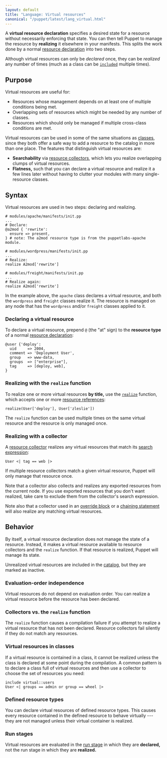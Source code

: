 ```yaml
---
layout: default
title: "Language: Virtual resources"
canonical: "/puppet/latest/lang_virtual.html"
---
```


[resources]: ./lang_resources.html
[references]: ./lang_data_resource_reference.html
[classes]: ./lang_classes.html
[realize_function]: ./function.html#realize
[include]: ./lang_classes.html#using-include
[collectors]: ./lang_collectors.html
[search_expression]: ./lang_collectors.html#search-expressions
[override]: ./lang_resources_advanced.html#amending-attributes-with-a-collector
[chaining]: ./lang_relationships.html#syntax-chaining-arrows
[catalog]: ./lang_summary.html#compilation-and-catalogs


A **virtual resource declaration** specifies a desired state for a resource without necessarily enforcing that state. You can then tell Puppet to manage the resource by **realizing** it elsewhere in your manifests. This splits the work done by a normal [resource declaration][resources] into two steps.

Although virtual resources can only be _declared_ once, they can be _realized_ any number of times (much as a class can be [`included`][include] multiple times).

## Purpose

Virtual resources are useful for:

* Resources whose management depends on at least one of multiple conditions being met.
* Overlapping sets of resources which might be needed by any number of classes.
* Resources which should only be managed if multiple cross-class conditions are met.

Virtual resources can be used in some of the same situations as [classes][], since they both offer a safe way to add a resource to the catalog in more than one place. The features that distinguish virtual resources are:

* **Searchability** via [resource collectors][collectors], which lets you realize overlapping clumps of virtual resources.
* **Flatness,** such that you can declare a virtual resource and realize it a few lines later without having to clutter your modules with many single-resource classes.

## Syntax


Virtual resources are used in two steps: declaring and realizing.

``` puppet
# modules/apache/manifests/init.pp
...
# Declare:
@a2mod { 'rewrite':
  ensure => present,
} # note: The a2mod resource type is from the puppetlabs-apache module.

# modules/wordpress/manifests/init.pp
...
# Realize:
realize A2mod['rewrite']

# modules/freight/manifests/init.pp
...
# Realize again:
realize A2mod['rewrite']
```

In the example above, the `apache` class declares a virtual resource, and both the `wordpress` and `freight` classes realize it. The resource is managed on any node that has the `wordpress` and/or `freight` classes applied to it.

### Declaring a virtual resource

To declare a virtual resource, prepend `@` (the "at" sign) to the **resource type** of a normal [resource declaration][resources]:

``` puppet
@user {'deploy':
  uid     => 2004,
  comment => 'Deployment User',
  group   => www-data,
  groups  => ["enterprise"],
  tag     => [deploy, web],
}
```

### Realizing with the `realize` function

To realize one or more virtual resources **by title,** use the [`realize`][realize_function] function, which accepts one or more [resource references][references]:

``` puppet
realize(User['deploy'], User['zleslie'])
```

The `realize` function can be used multiple times on the same virtual resource and the resource is only managed once.

### Realizing with a collector

A [resource collector][collectors] realizes any virtual resources that match its [search expression][search_expression]:

``` puppet
User <| tag == web |>
```

If multiple resource collectors match a given virtual resource, Puppet will only manage that resource once.

Note that a collector also collects and realizes any exported resources from the current node. If you use exported resources that you don't want realized, take care to exclude them from the collector's search expression.

Note also that a collector used in an [override block][override] or a [chaining statement][chaining] will also realize any matching virtual resources.

## Behavior

By itself, a virtual resource declaration does not manage the state of a resource. Instead, it makes a virtual resource available to resource collectors and the `realize` function. If that resource is realized, Puppet will manage its state.

Unrealized virtual resources are included in the [catalog][], but they are marked as inactive.

### Evaluation-order independence

Virtual resources do not depend on evaluation order. You can realize a virtual resource before the resource has been declared.

### Collectors vs. the `realize` function

The `realize` function causes a compilation failure if you attempt to realize a virtual resource that has not been declared. Resource collectors fail silently if they do not match any resources.

### Virtual resources in classes

If a virtual resource is contained in a class, it cannot be realized unless the class is declared at some point during the compilation. A common pattern is to declare a class full of virtual resources and then use a collector to choose the set of resources you need:

``` puppet
include virtual::users
User <| groups == admin or group == wheel |>
```

### Defined resource types

You can declare virtual resources of defined resource types. This causes every resource contained in the defined resource to behave virtually --- they are not managed unless their virtual container is realized.

### Run stages

Virtual resources are evaluated in the [run stage](./lang_run_stages.html) in which they are **declared,** not the run stage in which they are **realized.**
